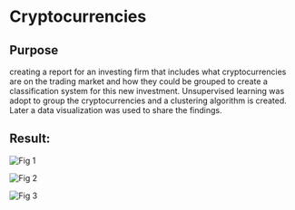 # Cryptocurrencies
## Purpose
creating a report for an investing firm that includes what cryptocurrencies are on the trading market and how they could be grouped to create a classification system for this new investment. Unsupervised learning was adopt to group the cryptocurrencies and a clustering algorithm is created. Later a data visualization was used to share the findings.

## Result:

![Fig 1](https://user-images.githubusercontent.com/85530486/141738089-ff26bc1d-3256-4412-8cd4-c37ae7dbdb51.png)

![Fig 2](https://user-images.githubusercontent.com/85530486/141738163-1b01e367-817e-4fef-a66f-c6bf6c1f7978.png)

![Fig 3](https://user-images.githubusercontent.com/85530486/141738200-8dfd4dc7-3014-4baa-8d05-29c5f5a26c3e.png)
